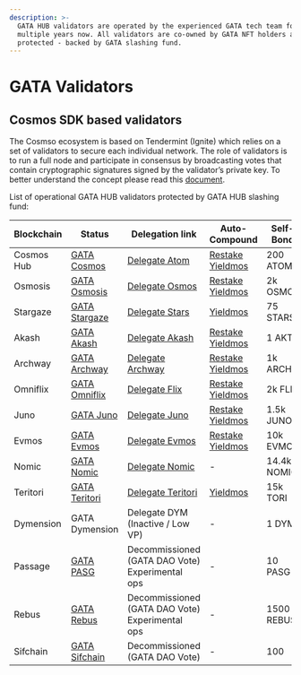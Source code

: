 ```yaml
---
description: >-
  GATA HUB validators are operated by the experienced GATA tech team for
  multiple years now. All validators are co-owned by GATA NFT holders and slash
  protected - backed by GATA slashing fund.
---
```


# GATA Validators

## Cosmos SDK based validators

The Cosmso ecosystem is based on Tendermint (Ignite) which relies on a set of validators to secure each individual network. The role of validators is to run a full node and participate in consensus by broadcasting votes that contain cryptographic signatures signed by the validator’s private key. To better understand the concept please read this [document](https://medium.com/the-cosmos-guardian/proof-of-stake-on-cosmos-network-explained-to-my-dog-f7367297e5ae).

List of operational GATA HUB validators protected by GATA HUB slashing fund:

<table><thead><tr><th width="144">Blockchain</th><th width="163">Status</th><th width="173">Delegation link</th><th width="107">Auto-Compound</th><th width="130">Self-Bond</th><th width="129">Commission</th></tr></thead><tbody><tr><td>Cosmos Hub</td><td><a href="https://www.mintscan.io/cosmos/validators/cosmosvaloper10unx6s0cdqntvrumd5hs07rgd5ytcztqh8etw6">GATA Cosmos</a></td><td><a href="https://wallet.keplr.app/chains/cosmos-hub?modal=validator&#x26;chain=cosmoshub-4&#x26;validator_address=cosmosvaloper10unx6s0cdqntvrumd5hs07rgd5ytcztqh8etw6&#x26;referral=true">Delegate Atom</a></td><td><a href="https://restake.app/cosmoshub/cosmosvaloper10unx6s0cdqntvrumd5hs07rgd5ytcztqh8etw6">Restake</a><br><a href="https://www.yieldmos.com/v/gata-dao/">Yieldmos</a></td><td>200 ATOM</td><td>3%</td></tr><tr><td>Osmosis</td><td><a href="https://www.mintscan.io/osmosis/validators/osmovaloper1d5ada26tcd24wltfakqkkdu3656k6n4chnyz8h">GATA Osmosis</a></td><td><a href="https://wallet.keplr.app/chains/osmosis?modal=validator&#x26;chain=osmosis-1&#x26;validator_address=osmovaloper1d5ada26tcd24wltfakqkkdu3656k6n4chnyz8h&#x26;referral=true">Delegate Osmos</a></td><td><a href="https://restake.app/osmosis/osmovaloper1d5ada26tcd24wltfakqkkdu3656k6n4chnyz8h">Restake</a><br><a href="https://www.yieldmos.com/v/gata-dao/">Yieldmos</a></td><td>2k OSMO</td><td>5%</td></tr><tr><td>Stargaze</td><td><a href="https://www.mintscan.io/stargaze/validators/starsvaloper1pn9m649n2ugeyw4a7lj4vdtm76f7ptlp0sqxhz">GATA Stargaze</a></td><td><a href="https://wallet.keplr.app/chains/stargaze?modal=validator&#x26;chain=stargaze-1&#x26;validator_address=starsvaloper1pn9m649n2ugeyw4a7lj4vdtm76f7ptlp0sqxhz&#x26;referral=true">Delegate Stars</a></td><td><a href="https://www.yieldmos.com/v/gata-dao/">Yieldmos</a></td><td>75 STARS</td><td>5%</td></tr><tr><td>Akash</td><td><a href="https://dev.mintscan.io/akash/validators/akashvaloper1jr62umvv72q233e2ew8fkaf0x9yhzfqef42kak">GATA Akash</a></td><td><a href="https://wallet.keplr.app/chains/akash?modal=validator&#x26;chain=akashnet-2&#x26;validator_address=akashvaloper1jr62umvv72q233e2ew8fkaf0x9yhzfqef42kak&#x26;referral=true">Delegate Akash</a></td><td><a href="https://www.yieldmos.com/strategies/akt-staking-rewards">Restake</a><br><a href="https://www.yieldmos.com/v/gata-dao/">Yieldmos</a></td><td>1 AKT</td><td>5%</td></tr><tr><td>Archway</td><td><a href="https://www.mintscan.io/archway/validators/archwayvaloper1mj2muyc2el7z9l243thhj3crhzzn2ds4tsr7ar">GATA Archway</a></td><td><a href="https://connect.archway.io/staking">Delegate Archway</a></td><td><a href="https://www.yieldmos.com/strategies/arch-staking-rewards">Restake</a><br><a href="https://www.yieldmos.com/v/gata-dao/">Yieldmos</a></td><td>1k ARCH</td><td>5%</td></tr><tr><td>Omniflix</td><td><a href="https://www.mintscan.io/omniflix/validators/omniflixvaloper1ffk54ch6x8xz8dztyp64j25v7lc3mrsylkjgqj">GATA Omniflix</a></td><td><a href="https://wallet.keplr.app/chains/omniflix?modal=validator&#x26;chain=omniflixhub-1&#x26;validator_address=omniflixvaloper1ffk54ch6x8xz8dztyp64j25v7lc3mrsylkjgqj&#x26;referral=true">Delegate Flix</a></td><td><a href="https://restake.app/omniflixhub/omniflixvaloper1ffk54ch6x8xz8dztyp64j25v7lc3mrsylkjgqj">Restake</a><br><a href="https://www.yieldmos.com/v/gata-dao/">Yieldmos</a></td><td>2k FLIX</td><td>5%</td></tr><tr><td>Juno</td><td><a href="https://www.mintscan.io/evmos/validators/evmosvaloper1w9m6p7ctu4gkdsr8plle997h25rzsa96xlzfat">GATA Juno</a></td><td><a href="https://wallet.keplr.app/chains/juno?modal=validator&#x26;chain=juno-1&#x26;validator_address=junovaloper1yeaw3dv6jk3hr290l2tsew7rr2vjykynme37s2&#x26;referral=true">Delegate Juno</a></td><td><a href="https://restake.app/juno/junovaloper1yeaw3dv6jk3hr290l2tsew7rr2vjykynme37s2">Restake</a><br><a href="https://www.yieldmos.com/v/gata-dao/">Yieldmos</a></td><td>1.5k JUNO</td><td>5%</td></tr><tr><td>Evmos</td><td><a href="https://www.mintscan.io/evmos/validators/evmosvaloper1w9m6p7ctu4gkdsr8plle997h25rzsa96xlzfat">GATA Evmos</a></td><td><a href="https://wallet.keplr.app/chains/evmos?modal=validator&#x26;chain=evmos_9001-2&#x26;validator_address=evmosvaloper1w9m6p7ctu4gkdsr8plle997h25rzsa96xlzfat&#x26;referral=true">Delegate Evmos</a></td><td><a href="https://restake.app/evmos/evmosvaloper1w9m6p7ctu4gkdsr8plle997h25rzsa96xlzfat">Restake</a><br><a href="https://www.yieldmos.com/v/gata-dao/">Yieldmos</a></td><td>10k EVMOS</td><td>5%</td></tr><tr><td>Nomic</td><td><a href="https://app.nomic.io/">GATA Nomic</a></td><td><a href="https://app.nomic.io/">Delegate Nomic</a></td><td>-</td><td>14.4k NOMIC</td><td>5%</td></tr><tr><td>Teritori</td><td><a href="https://teritori.explorers.guru/validator/torivaloper1dyduggaqthztgm8tnk59flkeu3l3qvpzhhd6hn">GATA Teritori</a></td><td><a href="https://restake.app/teritori/torivaloper1dyduggaqthztgm8tnk59flkeu3l3qvpzhhd6hn/stake">Delegate Teritori </a></td><td><a href="https://www.yieldmos.com/v/gata-dao/">Yieldmos</a></td><td>15k TORI</td><td>5%</td></tr><tr><td>Dymension</td><td>GATA Dymension</td><td>Delegate DYM<br>(Inactive / Low VP)</td><td>-</td><td>1 DYM</td><td>5%</td></tr><tr><td>Passage</td><td><a href="https://www.mintscan.io/passage/validators/pasgvaloper17axwjxcdgmeygx2mfndkqhamsnx5q48xv6zxxv">GATA <br>PASG</a></td><td>Decommissioned (GATA DAO Vote)<br>Experimental ops</td><td>-</td><td>10 PASG</td><td>5%</td></tr><tr><td>Rebus </td><td><a href="https://rebus.explorers.guru/validator/rebusvaloper1v9z8pjfgjvuj4ar97h692scm88mvwks5plmvvq">GATA Rebus</a></td><td>Decommissioned (GATA DAO Vote)<br>Experimental ops</td><td>-</td><td>1500 REBUS</td><td>5%</td></tr><tr><td>Sifchain</td><td><a href="https://www.mintscan.io/sifchain/validators/sifvaloper1u453cen62m939v548nfql54zl886a9zy7ggzqq">GATA Sifchain</a></td><td>Decommissioned (GATA DAO Vote)</td><td>-</td><td>100 </td><td>5%</td></tr></tbody></table>

##
